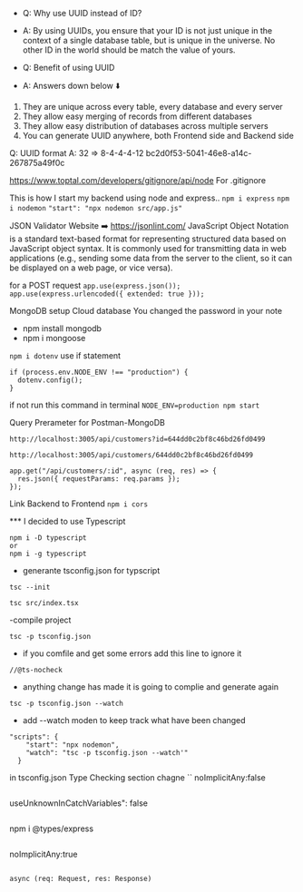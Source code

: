 - Q: Why use UUID instead of ID?
- A: By using UUIDs, you ensure that your ID is not just unique in the context of a single database table, but is unique in the universe. No other ID in the world should be match the value of yours.

- Q: Benefit of using UUID
- A: Answers down below ⬇️

1. They are unique across every table, every database and every server
2. They allow easy merging of records from different databases
3. They allow easy distribution of databases across multiple servers
4. You can generate UUID anywhere, both Frontend side and Backend side

Q: UUID format
A: 32 => 8-4-4-4-12 bc2d0f53-5041-46e8-a14c-267875a49f0c

https://www.toptal.com/developers/gitignore/api/node
For .gitignore

This is how I start my backend using node and express..
`npm i express`
`npm i nodemon`
`"start": "npx nodemon src/app.js"`

JSON Validator Website ➡️ https://jsonlint.com/
JavaScript Object Notation is a standard text-based format for representing structured data based on JavaScript object syntax. It is commonly used for transmitting data in web applications (e.g., sending some data from the server to the client, so it can be displayed on a web page, or vice versa).

for a POST request
`app.use(express.json());`
`app.use(express.urlencoded({ extended: true }));`

MongoDB setup Cloud database
You changed the password in your note

- npm install mongodb
- npm i mongoose

`npm i dotenv`
use if statement

```
if (process.env.NODE_ENV !== "production") {
  dotenv.config();
}
```

if not run this command in terminal
`NODE_ENV=production npm start`

Query Prerameter for Postman-MongoDB

```
http://localhost:3005/api/customers?id=644dd0c2bf8c46bd26fd0499
```

```
http://localhost:3005/api/customers/644dd0c2bf8c46bd26fd0499
```

```
app.get("/api/customers/:id", async (req, res) => {
  res.json({ requestParams: req.params });
});
```

Link Backend to Frontend
`npm i cors`

\*\*\* I decided to use Typescript

```
npm i -D typescript
or
npm i -g typescript
```

- generante tsconfig.json for typscript

```
tsc --init
```

```
tsc src/index.tsx
```

-compile project

```
tsc -p tsconfig.json
```

- if you comfile and get some errors
  add this line to ignore it

```
//@ts-nocheck
```

- anything change has made it is going to complie and generate again

```
tsc -p tsconfig.json --watch
```

- add --watch moden to keep track what have been changed

```
"scripts": {
    "start": "npx nodemon",
    "watch": "tsc -p tsconfig.json --watch'"
  }
```

in tsconfig.json
Type Checking section chagne
``
noImplicitAny:false

```

```

useUnknownInCatchVariables": false

```

```

npm i @types/express

```

```

noImplicitAny:true

```

```

```
async (req: Request, res: Response)
```
